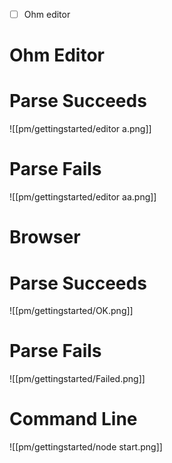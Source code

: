 - [ ] Ohm editor

# Ohm Editor
# Parse Succeeds
![[pm/gettingstarted/editor a.png]]
# Parse Fails
![[pm/gettingstarted/editor aa.png]]
# Browser
# Parse Succeeds
![[pm/gettingstarted/OK.png]]
# Parse Fails
![[pm/gettingstarted/Failed.png]]
# Command Line

![[pm/gettingstarted/node start.png]]